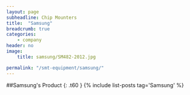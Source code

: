 ```yaml
---
layout: page
subheadline: Chip Mounters
title:  "Samsung"
breadcrumb: true
categories:
    - company
header: no
image:
    title: samsung/SM482-2012.jpg

permalink: "/smt-equipment/samsung/"
---
```


<!--
1. [SM482 2012][1]
2. [SM411 2010][2]
3. [SM321 2007][3]
4. [SM320 2005][4]
5. [CP45FV 2002][5]
6. [CP45F 2002][6]
7. [CP45FS Neo 2005][7]
8. [CP45FV Neo 2006][8]
9. [CP45FV Neo 2005][9]

[1]: {{ site.url }}/smt-equipment/samsung/sm482-2012/
[2]: {{ site.url }}/smt-equipment/samsung/sm411-2010/
[3]: {{ site.url }}/smt-equipment/samsung/sm321-2007/
[4]: {{ site.url }}/smt-equipment/samsung/sm320-2005/
[5]: {{ site.url }}/smt-equipment/samsung/cp45fv-2002/
[6]: {{ site.url }}/smt-equipment/samsung/cp45f-2002/
[7]: {{ site.url }}/smt-equipment/samsung/cp45fs-neo-2005/
[8]: {{ site.url }}/smt-equipment/samsung/cp45fv-neo-2006/
[9]: {{ site.url }}/smt-equipment/samsung/cp45fv-neo-2005/
-->

##Samsung's Product
{: .t60 }
{% include list-posts tag='Samsung' %}
